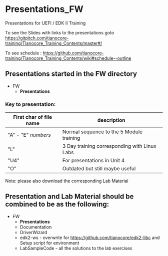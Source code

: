 <!--- @file
  Readme.md for UEFI / EDK II Training Presenation PDFs

  Copyright (c) 2020, Intel Corporation. All rights reserved.<BR>

  Redistribution and use in source (original document form) and 'compiled'
  forms (converted to PDF, epub, HTML and other formats) with or without
  modification, are permitted provided that the following conditions are met:

  1) Redistributions of source code (original document form) must retain the
     above copyright notice, this list of conditions and the following
     disclaimer as the first lines of this file unmodified.

  2) Redistributions in compiled form (transformed to other DTDs, converted to
     PDF, epub, HTML and other formats) must reproduce the above copyright
     notice, this list of conditions and the following disclaimer in the
     documentation and/or other materials provided with the distribution.

  THIS DOCUMENTATION IS PROVIDED BY TIANOCORE PROJECT "AS IS" AND ANY EXPRESS OR
  IMPLIED WARRANTIES, INCLUDING, BUT NOT LIMITED TO, THE IMPLIED WARRANTIES OF
  MERCHANTABILITY AND FITNESS FOR A PARTICULAR PURPOSE ARE DISCLAIMED. IN NO
  EVENT SHALL TIANOCORE PROJECT  BE LIABLE FOR ANY DIRECT, INDIRECT, INCIDENTAL,
  SPECIAL, EXEMPLARY, OR CONSEQUENTIAL DAMAGES (INCLUDING, BUT NOT LIMITED TO,
  PROCUREMENT OF SUBSTITUTE GOODS OR SERVICES; LOSS OF USE, DATA, OR PROFITS;
  OR BUSINESS INTERRUPTION) HOWEVER CAUSED AND ON ANY THEORY OF LIABILITY,
  WHETHER IN CONTRACT, STRICT LIABILITY, OR TORT (INCLUDING NEGLIGENCE OR
  OTHERWISE) ARISING IN ANY WAY OUT OF THE USE OF THIS DOCUMENTATION, EVEN IF
  ADVISED OF THE POSSIBILITY OF SUCH DAMAGE.

-->

# Presentations_FW
Presentations for UEFI / EDK II Training

To see the Slides with links to the presentations goto https://gitpitch.com/tianocore-training/Tianocore_Training_Contents/master#/

To see schedule  : https://github.com/tianocore-training/Tianocore_Training_Contents/wiki#schedule--outline

## Presentations started in the FW directory
- FW
   - **Presentations**
     
### Key to presentation:
|First char of file name | description | 
| ----------------- | ------------------ | 
| "A" - "E" _numbers_   | Normal sequence to the 5 Module training  |
| "L" | 3 Day training corresponding  with Linux Labs   |
| "U4" | For presentations in Unit 4 |
| "O" | Outdated but still maybe useful |

   
Note: please also download the corresponding Lab Material    
   
## Presentation and Lab Material should be combined to be as the following:

- FW
  - **Presentations**
  - Documentation
  - DriverWizard
  - edk2-ws -  overwrite for https://github.com/tianocore/edk2-libc and Setup script for environment
  - LabSampleCode - all the solutions to the lab exercises

